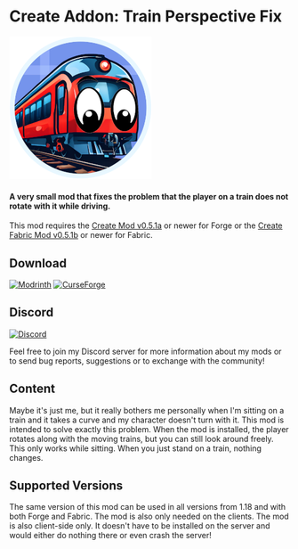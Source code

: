 # Create Addon: Train Perspective Fix

![Logo](https://github.com/MisterJulsen/Create-Train-Perspective-Fix/blob/forge/icon_256px.png)
 
#### **A very small mod that fixes the problem that the player on a train does not rotate with it while driving.**

This mod requires the [Create Mod v0.5.1a](https://www.curseforge.com/minecraft/mc-mods/create) or newer for Forge or the [Create Fabric Mod v0.5.1b](https://www.curseforge.com/minecraft/mc-mods/create-fabric) or newer for Fabric.

## **Download**
[![Modrinth](https://i.imgur.com/uLIB4gb.png)](https://modrinth.com/mod/create-train-perspective-fix "Modrinth project page")
[![CurseForge](https://i.imgur.com/XZYlGVF.png)](https://www.curseforge.com/minecraft/mc-mods/create-train-perspective-fix "CurseForge project page")

## **Discord**
[![Discord](https://i.imgur.com/YnDoeHs.png)](https://discord.gg/AeSbNgvc7f "Join my discord server!")

Feel free to join my Discord server for more information about my mods or to send bug reports, suggestions or to exchange with the community!

## **Content**
Maybe it's just me, but it really bothers me personally when I'm sitting on a train and it takes a curve and my character doesn't turn with it. This mod is intended to solve exactly this problem. When the mod is installed, the player rotates along with the moving trains, but you can still look around freely. This only works while sitting. When you just stand on a train, nothing changes.

## **Supported Versions**
The same version of this mod can be used in all versions from 1.18 and with both Forge and Fabric. The mod is also only needed on the clients. The mod is also client-side only. It doesn't have to be installed on the server and would either do nothing there or even crash the server!
